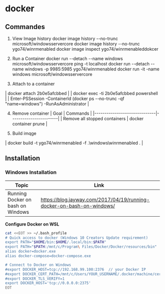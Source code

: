# docker

## Commandes

1. View Image history
docker image history --no-trunc microsoft/windowsservercore
docker image history --no-trunc ygo74/winrmenabled
docker image inspect ygo74/winrmenableddokcer

2. Run a Container
docker run --detach --name windows  microsoft/windowsservercore ping -t localhost
docker run --detach --name windows -p 9985:5985  ygo74/winrmenabled
docker run -it -name windows  microsoft/windowsservercore

3. Attach to a container

| docker attach 2b0e5afcbbed              |
| docker exec -ti 2b0e5afcbbed powershell |
|  Enter-PSSession -ContainerId (docker ps --no-trunc -qf "name=windows") -RunAsAdministrator |

4. Remove container
| Goal                          | Commands               |
|-------------------------------|------------------------|
| Remove all stopped containers | docker container prune |

5. Build imqge

| docker build -t ygo74/winrmenabled -f .\windows\winrmenabled . |

## Installation

### Windows Installation

| Topic | Link |
| ----- | ---- |
Running Docker on bash on Windows | https://blog.jayway.com/2017/04/19/running-docker-on-bash-on-windows/


**Configure Docker on WSL**

```bash
cat <<EOT >> ~/.bash_profile
# Quick access to docker (Windows 10 Creators Update requirement)
export PATH="$HOME/bin:$HOME/.local/bin:$PATH"
export PATH="$PATH:/mnt/c/Program\ Files/Docker/Docker/resources/bin"
alias docker=docker.exe
alias docker-compose=docker-compose.exe

# Connect to Docker on Windows
#export DOCKER_HOST=tcp://192.168.99.100:2376  // your Docker IP
#export DOCKER_CERT_PATH=/mnt/c/Users/YOUR_USERNAME/.docker/machine/certs
#export DOCKER_TLS_VERIFY=1
export DOCKER_HOST='tcp://0.0.0.0:2375'
EOT
```